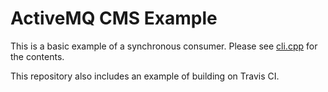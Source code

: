 # ActiveMQ CMS Example

This is a basic example of a synchronous consumer.  Please see [cli.cpp](cli.cpp) for the contents.

This repository also includes an example of building on Travis CI.
